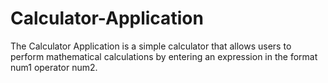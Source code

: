# Calculator-Application
The Calculator Application is a simple calculator that allows users to perform mathematical calculations by entering an expression in the format num1 operator num2. 
